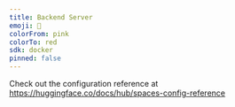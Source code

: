 ```yaml
---
title: Backend Server
emoji: 🏢
colorFrom: pink
colorTo: red
sdk: docker
pinned: false
---
```


Check out the configuration reference at https://huggingface.co/docs/hub/spaces-config-reference
